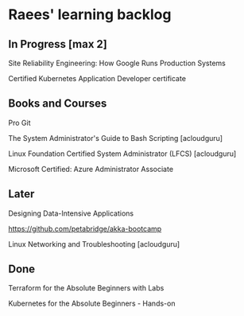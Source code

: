 # Raees' learning backlog

## In Progress [max 2]
Site Reliability Engineering: How Google Runs Production Systems

Certified Kubernetes Application Developer certificate

## Books and Courses
Pro Git

The System Administrator's Guide to Bash Scripting [acloudguru]

Linux Foundation Certified System Administrator (LFCS) [acloudguru]

Microsoft Certified: Azure Administrator Associate 

## Later
Designing Data-Intensive Applications

https://github.com/petabridge/akka-bootcamp

Linux Networking and Troubleshooting [acloudguru]

## Done
Terraform for the Absolute Beginners with Labs

Kubernetes for the Absolute Beginners - Hands-on

